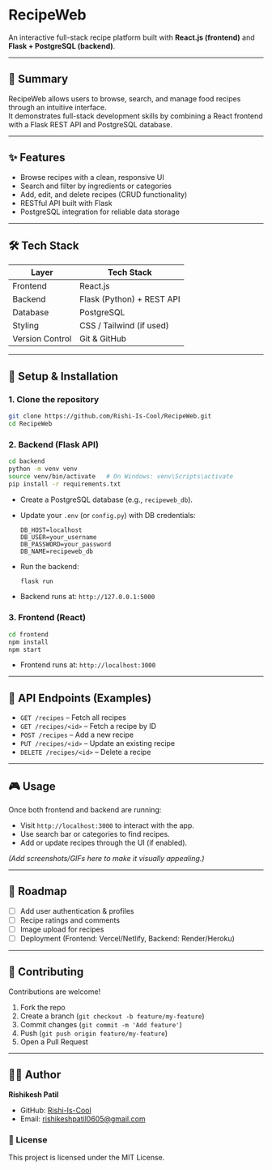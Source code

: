 # RecipeWeb

An interactive full-stack recipe platform built with **React.js (frontend)** and **Flask + PostgreSQL (backend)**.

---

## 📖 Summary
RecipeWeb allows users to browse, search, and manage food recipes through an intuitive interface.  
It demonstrates full-stack development skills by combining a React frontend with a Flask REST API and PostgreSQL database.

---

## ✨ Features
- Browse recipes with a clean, responsive UI  
- Search and filter by ingredients or categories  
- Add, edit, and delete recipes (CRUD functionality)  
- RESTful API built with Flask  
- PostgreSQL integration for reliable data storage  

---

## 🛠 Tech Stack
| Layer     | Tech Stack                     |
|-----------|--------------------------------|
| Frontend  | React.js                       |
| Backend   | Flask (Python) + REST API      |
| Database  | PostgreSQL                     |
| Styling   | CSS / Tailwind (if used)       |
| Version Control | Git & GitHub             |

---

## 🚀 Setup & Installation

### 1. Clone the repository
```bash
git clone https://github.com/Rishi-Is-Cool/RecipeWeb.git
cd RecipeWeb
```

### 2. Backend (Flask API)
```bash
cd backend
python -m venv venv
source venv/bin/activate   # On Windows: venv\Scripts\activate
pip install -r requirements.txt
```

- Create a PostgreSQL database (e.g., `recipeweb_db`).
- Update your `.env` (or `config.py`) with DB credentials:
  ```
  DB_HOST=localhost
  DB_USER=your_username
  DB_PASSWORD=your_password
  DB_NAME=recipeweb_db
  ```

- Run the backend:
  ```bash
  flask run
  ```
- Backend runs at: `http://127.0.0.1:5000`

### 3. Frontend (React)
```bash
cd frontend
npm install
npm start
```
- Frontend runs at: `http://localhost:3000`

---

## 📂 API Endpoints (Examples)
- `GET /recipes` – Fetch all recipes  
- `GET /recipes/<id>` – Fetch a recipe by ID  
- `POST /recipes` – Add a new recipe  
- `PUT /recipes/<id>` – Update an existing recipe  
- `DELETE /recipes/<id>` – Delete a recipe  

---

## 🎮 Usage
Once both frontend and backend are running:
- Visit `http://localhost:3000` to interact with the app.  
- Use search bar or categories to find recipes.  
- Add or update recipes through the UI (if enabled).  

*(Add screenshots/GIFs here to make it visually appealing.)*

---

## 📌 Roadmap
- [ ] Add user authentication & profiles  
- [ ] Recipe ratings and comments  
- [ ] Image upload for recipes  
- [ ] Deployment (Frontend: Vercel/Netlify, Backend: Render/Heroku)  

---

## 🤝 Contributing
Contributions are welcome!  

1. Fork the repo  
2. Create a branch (`git checkout -b feature/my-feature`)  
3. Commit changes (`git commit -m 'Add feature'`)  
4. Push (`git push origin feature/my-feature`)  
5. Open a Pull Request  

---

## 👨‍💻 Author
**Rishikesh Patil**  
- GitHub: [Rishi-Is-Cool](https://github.com/Rishi-Is-Cool)  
- Email: rishikeshpatil0605@gmail.com  

### **📜 License**

This project is licensed under the MIT License.
